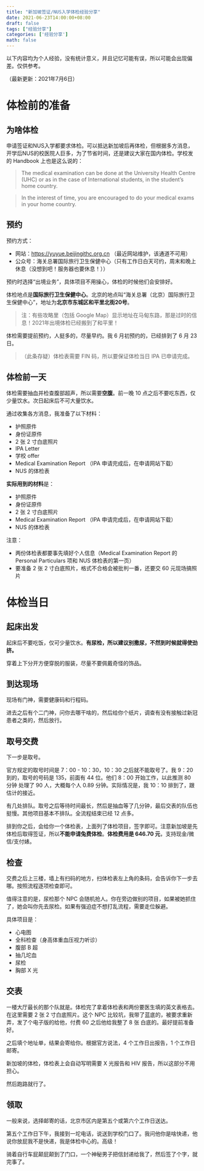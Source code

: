 ```yaml
---
title: "新加坡签证/NUS入学体检经验分享"
date: 2021-06-23T14:00:00+08:00
draft: false
tags: ["经验分享"]
categories: ['经验分享']
math: false
---
```


以下内容均为个人经验，没有统计意义，并且记忆可能有误，所以可能会出现偏差。仅供参考。

（最新更新：2021年7月6日）

<!--more-->

# 体检前的准备

## 为啥体检

申请签证和NUS入学都要求体检。可以抵达新加坡后再体检，但根据多方消息，开学后NUS的校医院人巨多，为了节省时间，还是建议大家在国内体检。学校发的 Handbook 上也是这么说的：

> The medical examination can be done at the University Health Centre (UHC) or as in the case of International students, in the student’s home country.

> In the interest of time, you are encouraged to do your medical exams in your home country.

## 预约

预约方式：
- 网站：https://yuyue.beijingithc.org.cn （最近网站维护，该通道不可用）
- 公众号：海关总署国际旅行卫生保健中心（只有工作日白天可约，周末和晚上休息（没想到吧！服务器也要休息！））

预约时选择“出境业务”，具体项目不用操心，体检的时候他们会安排好。

体检地点是**国际旅行卫生保健中心**。北京的地点叫“海关总署（北京）国际旅行卫生保健中心”，地址为**北京市东城区和平里北街20号**。

> 注：有些攻略里（包括 Google Map）显示地址在马甸东路，那是过时的信息！2021年出境体检已经搬到了和平里！

体检需要提前预约，人挺多的，尽量早约。我 6 月初预约的，已经排到了 6 月 23 日。

> （此条存疑）体检表需要 FIN 码，所以要保证体检当日 IPA 已申请完成。

## 体检前一天

体检需要抽血并检查腹部超声，所以需要**空腹**。前一晚 10 点之后不要吃东西，仅少量饮水。次日起床后不可大量饮水。

通过收集各方消息，我准备了以下材料：
- 护照原件
- 身份证原件
- 2 张 2 寸白底照片
- IPA Letter
- 学校 offer
- Medical Examination Report （IPA 申请完成后，在申请网站下载）
- NUS 的体检表

**实际用到的材料**是：
- 护照原件
- 身份证原件
- 2 张 2 寸白底照片
- Medical Examination Report （IPA 申请完成后，在申请网站下载）
- NUS 的体检表

注意：
- 两份体检表都要事先填好个人信息（Medical Examination Report 的 Personal Particulars 项和 NUS 体检表的第一页）
- 要准备 2 张 2 寸白底照片，格式不合格会被批判一番，还要交 60 元现场搞照片

# 体检当日

## 起床出发

起床后不要吃饭，仅可少量饮水。**有尿检，所以建议别撒尿，不然到时候就得使劲挤。**

穿着上下分开方便穿脱的服装，尽量不要佩戴奇怪的饰品。

## 到达现场

现场有门神，需要健康码和行程码。

进去之后有个二门神，问你去哪干啥的，然后给你个纸片，调查有没有接触过新冠患者之类的，然后放行。

## 取号交费

下一步是取号。

官方规定的取号时间是 7：00 - 10：30，10：30 之后就不能取号了。我 9：20 到的，取号的号码是 135，前面有 44 位。他们 8：00 开始工作，以此推测 80 分钟 处理了 90 人，大概每个人 0.89 分钟。实际情况是，我 10：10 排到了，跟估计的接近。

有几处排队。取号之后等待时间最长，然后是抽血等了几分钟，最后交表的队伍也挺慢。其他项目基本不排队。全流程结束已经 12 点多。

排到你之后，会给你一个体检表，上面列了体检项目，签字即可。注意新加坡是先体检后取得签证，所以**不能申请兔费体检**。**体检费用是 646.70 元**，支持现金/微信/支付婊。

## 检查

交费之后上三楼，墙上有扫码的地方，扫体检表左上角的条码，会告诉你下一步去哪。按照流程逐项检查即可。

值得注意的是，尿检那个 NPC 会随机抢人。你在旁边做别的项目，如果被她抓住了，她会叫你先去尿检。如果有强迫症不想打乱流程，需要走位躲避。

具体项目是：
- 心电图
- 全科检查（身高体重血压视力听诊）
- 腹部 B 超
- 抽几坨血
- 尿检
- 胸部 X 光

## 交表

一楼大厅最长的那个队就是。体检完了拿着体检表和两份要医生填的英文表格去。在这里需要 2 张 2 寸白底照片。这个 NPC 比较坑，我带了蓝底的，被要求重新弄，发了个电子版的给他，付费 60 之后他给我整了 8 张 白底的。最好提前准备好。

之后填个地址单，结果会寄给你。根据官方说法，4 个工作日出报告，1 个工作日邮寄。

新加坡的体检，体检表上会自动写明需要 X 光报告和 HIV 报告，所以这部分不用担心。

然后跑路就行了。

## 领取

一般来说，选择邮寄的话，北京市区内是第五个或第六个工作日送达。

第五个工作日下午，我接到一坨电话，说送到学校门口了。我问他你是啥快递，他说你放屁我不是快递，我是体检中心的。高级！

骑着自行车屁颠屁颠到了门口，一个神秘男子把信封递给我了，然后签了个字，就完事了。